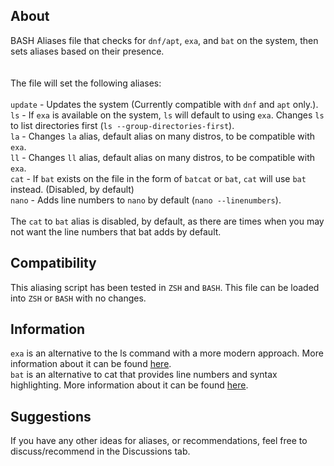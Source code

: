 ## About
BASH Aliases file that checks for `dnf/apt`, `exa`, and `bat` on the system, then sets aliases based on their presence.
\
\
\
The file will set the following aliases:\
\
`update` - Updates the system (Currently compatible with `dnf` and `apt` only.).\
`ls` - If `exa` is available on the system, `ls` will default to using `exa`. Changes `ls` to list directories first (`ls --group-directories-first`).\
`la` - Changes `la` alias, default alias on many distros, to be compatible with `exa`.\
`ll` - Changes `ll` alias, default alias on many distros, to be compatible with `exa`.\
`cat` - If `bat` exists on the file in the form of `batcat` or `bat`, `cat` will use `bat` instead. (Disabled, by default)\
`nano` - Adds line numbers to `nano` by default (`nano --linenumbers`).\
\
The `cat` to `bat` alias is disabled, by default, as there are times when you may not want the line numbers that bat adds by default. 

## Compatibility
This aliasing script has been tested in `ZSH` and `BASH`. This file can be loaded into `ZSH` or `BASH` with no changes. 

## Information
`exa` is an alternative to the ls command with a more modern approach. More information about it can be found [here](https://github.com/ogham/exa).\
`bat` is an alternative to cat that provides line numbers and syntax highlighting. More information about it can be found [here](https://github.com/sharkdp/bat).

## Suggestions
If you have any other ideas for aliases, or recommendations, feel free to discuss/recommend in the Discussions tab. 
